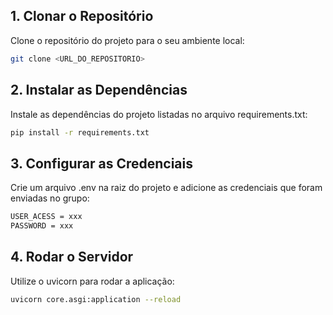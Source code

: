 ## 1. Clonar o Repositório

Clone o repositório do projeto para o seu ambiente local:

```bash
git clone <URL_DO_REPOSITORIO>
```

## 2. Instalar as Dependências

Instale as dependências do projeto listadas no arquivo requirements.txt:

```bash
pip install -r requirements.txt
```

## 3. Configurar as Credenciais

Crie um arquivo .env na raiz do projeto e adicione as credenciais que foram enviadas no grupo:

```bash
USER_ACESS = xxx
PASSWORD = xxx
```

## 4. Rodar o Servidor

Utilize o uvicorn para rodar a aplicação:

```bash
uvicorn core.asgi:application --reload
```

